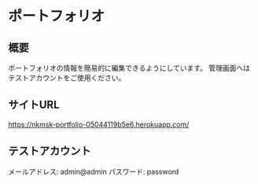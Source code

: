 # ポートフォリオ  



## 概要
ポートフォリオの情報を簡易的に編集できるようにしています。
管理画面へはテストアカウントをご使用ください。  



## サイトURL
https://nkmsk-portfolio-05044119b5e6.herokuapp.com/  



## テストアカウント
メールアドレス: admin@admin
パスワード: password  

